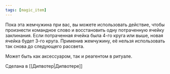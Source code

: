 ```yaml
---
tags: [magic_item]
---
```


Пока эта жемчужина при вас, вы можете использовать действие, чтобы произнести командное слово и восстановить одну потраченную ячейку заклинания. Если потраченная ячейка была 4-го круга или выше, новая ячейка будет 3-го круга. Применив жемчужину, её нельзя использовать так снова до следующего рассвета.

Может быть как аксессуаром, так и реагентом в ритуале.

Сделана в [[Дипвотер|Дипвотере]]
